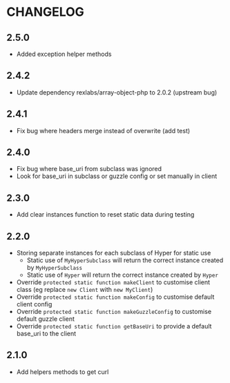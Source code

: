 # CHANGELOG

## 2.5.0

- Added exception helper methods

## 2.4.2

- Update dependency rexlabs/array-object-php to 2.0.2 (upstream bug)

## 2.4.1

- Fix bug where headers merge instead of overwrite (add test)

## 2.4.0

- Fix bug where base_uri from subclass was ignored
- Look for base_uri in subclass or guzzle config or set manually in client

## 2.3.0

- Add clear instances function to reset static data during testing

## 2.2.0

- Storing separate instances for each subclass of Hyper for static use
    - Static use of `MyHyperSubclass` will return the correct instance created by `MyHyperSubclass`
    - Static use of `Hyper` will return the correct instance created by `Hyper`
- Override `protected static function makeClient` to customise client class (eg replace `new Client` with `new MyClient`)
- Override `protected static function makeConfig` to customise default client config
- Override `protected static function makeGuzzleConfig` to customise default guzzle client
- Override `protected static function getBaseUri` to provide a default base_uri to the client

## 2.1.0

- Add helpers methods to get curl

